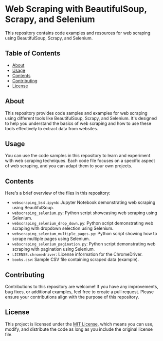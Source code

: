 # Web Scraping with BeautifulSoup, Scrapy, and Selenium

This repository contains code examples and resources for web scraping using BeautifulSoup, Scrapy, and Selenium.

## Table of Contents

- [About](#about)
- [Usage](#usage)
- [Contents](#contents)
- [Contributing](#contributing)
- [License](#license)

## About

This repository provides code samples and examples for web scraping using different tools like BeautifulSoup, Scrapy, and Selenium. It's designed to help you understand the basics of web scraping and how to use these tools effectively to extract data from websites.

## Usage

You can use the code samples in this repository to learn and experiment with web scraping techniques. Each code file focuses on a specific aspect of web scraping, and you can adapt them to your own projects.

## Contents

Here's a brief overview of the files in this repository:

- `webscraping_bs4.ipynb`: Jupyter Notebook demonstrating web scraping using BeautifulSoup.
- `webscraping_selenium.py`: Python script showcasing web scraping using Selenium.
- `webscraping_selenium_drop_down.py`: Python script demonstrating web scraping with dropdown selection using Selenium.
- `webscraping_selenium_multiple_pages.py`: Python script showing how to scrape multiple pages using Selenium.
- `webscraping_selenium_pagination.py`: Python script demonstrating web scraping with pagination using Selenium.
- `LICENSE.chromedriver`: License information for the ChromeDriver.
- `books.csv`: Sample CSV file containing scraped data (example).

## Contributing

Contributions to this repository are welcome! If you have any improvements, bug fixes, or additional examples, feel free to create a pull request. Please ensure your contributions align with the purpose of this repository.

## License

This project is licensed under the [MIT License](LICENSE), which means you can use, modify, and distribute the code as long as you include the original license file.

